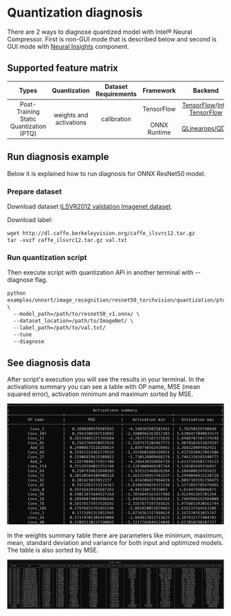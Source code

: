 # Quantization diagnosis
There are 2 ways to diagnose quantized model with Intel® Neural Compressor. First is non-GUI mode that is described below and second is GUI mode with [Neural Insights](https://github.com/intel/neural-compressor/tree/master/neural_insights) component.

## Supported feature matrix
<table class="center">
    <thead>
        <tr>
            <th>Types</th>
            <th>Quantization</th>
            <th>Dataset Requirements</th>
            <th>Framework</th>
            <th>Backend</th>
        </tr>
    </thead>
    <tbody>
        <tr>
            <td rowspan="2" align="center">Post-Training Static Quantization (PTQ)</td>
            <td rowspan="2" align="center">weights and activations</td>
            <td rowspan="2" align="center">calibration</td>
            <td align="center">TensorFlow</td>
            <td align="center"><a href="https://github.com/tensorflow/tensorflow">TensorFlow</a>/<a href="https://github.com/Intel-tensorflow/tensorflow">Intel TensorFlow</a></td>
        </tr>
        <tr>
            <td align="center">ONNX Runtime</td>
            <td align="center"><a href="https://github.com/microsoft/onnxruntime/blob/master/onnxruntime/python/tools/quantization/quantize.py">QLinearops/QDQ</a></td>
        </tr>
    </tbody>
</table>

## Run diagnosis example
Below it is explained how to run diagnosis for ONNX ResNet50 model.

### Prepare dataset 

Download dataset [ILSVR2012 validation Imagenet dataset](http://www.image-net.org/challenges/LSVRC/2012/downloads).

Download label:
```
wget http://dl.caffe.berkeleyvision.org/caffe_ilsvrc12.tar.gz
tar -xvzf caffe_ilsvrc12.tar.gz val.txt
```

### Run quantization script 

Then execute script with quantization APi in another terminal with --diagnose flag.
```
python examples/onnxrt/image_recognition/resnet50_torchvision/quantization/ptq_static/main.py \
  --model_path=/path/to/resnet50_v1.onnx/ \
  --dataset_location=/path/to/ImageNet/ \
  --label_path=/path/to/val.txt/
  --tune 
  --diagnose 
```

## See diagnosis data

After script's execution you will see the results in your terminal.
In the activations summary you can see a table with OP name, MSE (mean squared error), activation minimum and maximum sorted by MSE.

![activations](./imgs/terminal-ops.jpg)

In the weights summary table there are parameters like minimum, maximum, mean, standard deviation and variance for both input and optimized models. The table is also sorted by MSE.

![weights](./imgs/terminal-weights.jpg)